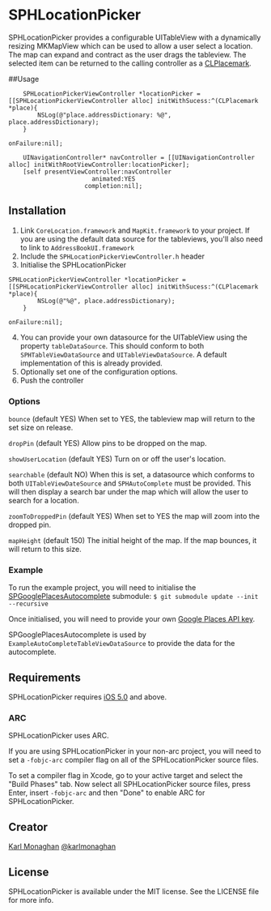SPHLocationPicker
===============

SPHLocationPicker provides a configurable UITableView with a dynamically resizing MKMapView which can be used to allow a user select a location. The map can expand and contract as the user drags the tableview. The selected item can be returned to the calling controller as a [CLPlacemark](http://developer.apple.com/library/ios/#documentation/CoreLocation/Reference/CLPlacemark_class/Reference/Reference.html).

##Usage
```obj-c
    SPHLocationPickerViewController *locationPicker = [[SPHLocationPickerViewController alloc] initWithSucess:^(CLPlacemark *place){
        NSLog(@"place.addressDictionary: %@", place.addressDictionary);
    }
                                                                                                    onFailure:nil];

    UINavigationController* navController = [[UINavigationController alloc] initWithRootViewController:locationPicker];
    [self presentViewController:navController
                       animated:YES
                     completion:nil];
```

## Installation

1. Link `CoreLocation.framework` and `MapKit.framework` to your project. If you are using the default data source for the tableviews, you'll also need to link to `AddressBookUI.framework`
2. Include the `SPHLocationPickerViewController.h` header
3. Initialise the SPHLocationPicker
```obj-c
SPHLocationPickerViewController *locationPicker = [[SPHLocationPickerViewController alloc] initWithSucess:^(CLPlacemark *place){
        NSLog(@"%@", place.addressDictionary);
    }
                                                                                                    onFailure:nil];
```

4. You can provide your own datasource for the UITableView using the property `tableDataSource`. This should conform to both `SPHTableViewDataSource` and `UITableViewDataSource`. A default implementation of this is already provided.
5. Optionally set one of the configuration options.
6. Push the controller

### Options

`bounce` (default YES) When set to YES, the tableview map will return to the set size on release.

`dropPin` (default YES) Allow pins to be dropped on the map.

`showUserLocation` (default YES) Turn on or off the user's location.

`searchable` (default NO) When this is set, a datasource which conforms to both `UITableViewDateSource` and `SPHAutoComplete` must be provided. This will then display a search bar under the map which will allow the user to search for a location.
 
`zoomToDroppedPin` (default YES) When set to YES the map will zoom into the dropped pin.

`mapHeight` (default 150) The initial height of the map. If the map bounces, it will return to this size.

### Example
To run the example project, you will need to initialise the [SPGooglePlacesAutocomplete](https://github.com/spoletto/SPGooglePlacesAutocomplete) submodule:
`$ git submodule update --init --recursive`

Once initialised, you will need to provide your own [Google Places API key](https://developers.google.com/places/documentation/).
 
SPGooglePlacesAutocomplete is used by `ExampleAutoCompleteTableViewDataSource` to provide the data for the autocomplete. 

## Requirements

SPHLocationPicker requires [iOS 5.0](http://developer.apple.com/library/ios/#releasenotes/General/WhatsNewIniPhoneOS/Articles/iPhoneOS4.html) and above.

### ARC

SPHLocationPicker uses ARC.

If you are using SPHLocationPicker in your non-arc project, you will need to set a `-fobjc-arc` compiler flag on all of the SPHLocationPicker source files.

To set a compiler flag in Xcode, go to your active target and select the "Build Phases" tab. Now select all SPHLocationPicker source files, press Enter, insert `-fobjc-arc` and then "Done" to enable ARC for SPHLocationPicker.

## Creator

[Karl Monaghan](http://github.com/kmonaghan)
[@karlmonaghan](https://twitter.com/karlmonaghan)
 
## License
SPHLocationPicker is available under the MIT license. See the LICENSE file for more info.

